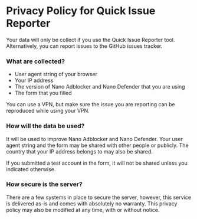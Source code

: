 # Privacy Policy for Quick Issue Reporter

Your data will only be collect if you use the Quick Issue Reporter tool.
Alternatively, you can report issues to the GitHub issues tracker.

### What are collected?

- User agent string of your browser
- Your IP address
- The version of Nano Adblocker and Nano Defender that you are using
- The form that you filled

You can use a VPN, but make sure the issue you are reporting can be reproduced
while using your VPN.

### How will the data be used?

It will be used to improve Nano Adblocker and Nano Defender. Your user agent
string and the form may be shared with other people or publicly. The country
that your IP address belongs to may also be shared.

If you submitted a test account in the form, it will not be shared unless you
indicated otherwise.

### How secure is the server?

There are a few systems in place to secure the server, however, this service
is delivered as-is and comes with absolutely no warranty. This privacy policy
may also be modified at any time, with or without notice.
